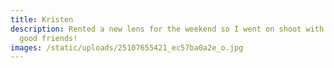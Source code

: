 ```yaml
---
title: Kristen
description: Rented a new lens for the weekend so I went on shoot with one of my
  good friends!
images: /static/uploads/25107655421_ec57ba0a2e_o.jpg
---
```

